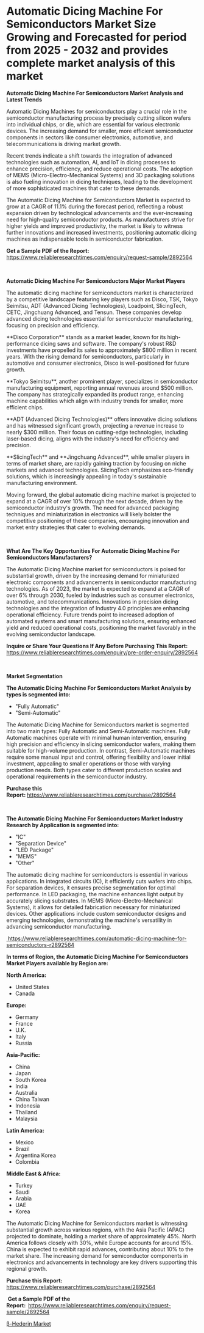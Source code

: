 <p><h1>Automatic Dicing Machine For Semiconductors Market Size Growing and Forecasted for period from 2025 - 2032 and provides complete market analysis of this market</h1></p><p><strong>Automatic Dicing Machine For Semiconductors Market Analysis and Latest Trends</strong></p>
<p><p>Automatic Dicing Machines for semiconductors play a crucial role in the semiconductor manufacturing process by precisely cutting silicon wafers into individual chips, or die, which are essential for various electronic devices. The increasing demand for smaller, more efficient semiconductor components in sectors like consumer electronics, automotive, and telecommunications is driving market growth. </p><p>Recent trends indicate a shift towards the integration of advanced technologies such as automation, AI, and IoT in dicing processes to enhance precision, efficiency, and reduce operational costs. The adoption of MEMS (Micro-Electro-Mechanical Systems) and 3D packaging solutions is also fueling innovation in dicing techniques, leading to the development of more sophisticated machines that cater to these demands.</p><p>The Automatic Dicing Machine for Semiconductors Market is expected to grow at a CAGR of 11.1% during the forecast period, reflecting a robust expansion driven by technological advancements and the ever-increasing need for high-quality semiconductor products. As manufacturers strive for higher yields and improved productivity, the market is likely to witness further innovations and increased investments, positioning automatic dicing machines as indispensable tools in semiconductor fabrication.</p></p>
<p><strong>Get a Sample PDF of the Report:&nbsp;</strong> <a href="https://www.reliableresearchtimes.com/enquiry/request-sample/2892564?utm_campaign=3040&utm_medium=2&utm_source=Github&utm_content=ia&utm_term=15032025&utm_id=automatic-dicing-machine-for-semiconductors">https://www.reliableresearchtimes.com/enquiry/request-sample/2892564</a></p>
<p>&nbsp;</p>
<p><strong>Automatic Dicing Machine For Semiconductors Major Market Players</strong></p>
<p><p>The automatic dicing machine for semiconductors market is characterized by a competitive landscape featuring key players such as Disco, TSK, Tokyo Seimitsu, ADT (Advanced Dicing Technologies), Loadpoint, SlicingTech, CETC, Jingchuang Advanced, and Tensun. These companies develop advanced dicing technologies essential for semiconductor manufacturing, focusing on precision and efficiency.</p><p>**Disco Corporation** stands as a market leader, known for its high-performance dicing saws and software. The company's robust R&D investments have propelled its sales to approximately $800 million in recent years. With the rising demand for semiconductors, particularly in automotive and consumer electronics, Disco is well-positioned for future growth.</p><p>**Tokyo Seimitsu**, another prominent player, specializes in semiconductor manufacturing equipment, reporting annual revenues around $500 million. The company has strategically expanded its product range, enhancing machine capabilities which align with industry trends for smaller, more efficient chips.</p><p>**ADT (Advanced Dicing Technologies)** offers innovative dicing solutions and has witnessed significant growth, projecting a revenue increase to nearly $300 million. Their focus on cutting-edge technologies, including laser-based dicing, aligns with the industry's need for efficiency and precision.</p><p>**SlicingTech** and **Jingchuang Advanced**, while smaller players in terms of market share, are rapidly gaining traction by focusing on niche markets and advanced technologies. SlicingTech emphasizes eco-friendly solutions, which is increasingly appealing in today's sustainable manufacturing environment.</p><p>Moving forward, the global automatic dicing machine market is projected to expand at a CAGR of over 10% through the next decade, driven by the semiconductor industry's growth. The need for advanced packaging techniques and miniaturization in electronics will likely bolster the competitive positioning of these companies, encouraging innovation and market entry strategies that cater to evolving demands.</p></p>
<p>&nbsp;</p>
<p><strong>What Are The Key Opportunities For Automatic Dicing Machine For Semiconductors Manufacturers?</strong></p>
<p><p>The Automatic Dicing Machine market for semiconductors is poised for substantial growth, driven by the increasing demand for miniaturized electronic components and advancements in semiconductor manufacturing technologies. As of 2023, the market is expected to expand at a CAGR of over 6% through 2030, fueled by industries such as consumer electronics, automotive, and telecommunications. Innovations in precision dicing technologies and the integration of Industry 4.0 principles are enhancing operational efficiency. Future trends point to increased adoption of automated systems and smart manufacturing solutions, ensuring enhanced yield and reduced operational costs, positioning the market favorably in the evolving semiconductor landscape.</p></p>
<p><strong>Inquire or Share Your Questions If Any Before Purchasing This Report:</strong> <a href="https://www.reliableresearchtimes.com/enquiry/pre-order-enquiry/2892564?utm_campaign=3040&utm_medium=2&utm_source=Github&utm_content=ia&utm_term=15032025&utm_id=automatic-dicing-machine-for-semiconductors">https://www.reliableresearchtimes.com/enquiry/pre-order-enquiry/2892564</a></p>
<p>&nbsp;</p>
<p><strong>Market Segmentation</strong></p>
<p><strong>The Automatic Dicing Machine For Semiconductors Market Analysis by types is segmented into:</strong></p>
<p><ul><li>"Fully Automatic"</li><li>"Semi-Automatic"</li></ul></p>
<p><p>The Automatic Dicing Machine for Semiconductors market is segmented into two main types: Fully Automatic and Semi-Automatic machines. Fully Automatic machines operate with minimal human intervention, ensuring high precision and efficiency in slicing semiconductor wafers, making them suitable for high-volume production. In contrast, Semi-Automatic machines require some manual input and control, offering flexibility and lower initial investment, appealing to smaller operations or those with varying production needs. Both types cater to different production scales and operational requirements in the semiconductor industry.</p></p>
<p><strong>Purchase this Report:&nbsp;</strong><a href="https://www.reliableresearchtimes.com/purchase/2892564?utm_campaign=3040&utm_medium=2&utm_source=Github&utm_content=ia&utm_term=15032025&utm_id=automatic-dicing-machine-for-semiconductors">https://www.reliableresearchtimes.com/purchase/2892564</a></p>
<p>&nbsp;</p>
<p><strong>The Automatic Dicing Machine For Semiconductors Market Industry Research by Application is segmented into:</strong></p>
<p><ul><li>"IC"</li><li>"Separation Device"</li><li>"LED Package"</li><li>"MEMS"</li><li>"Other"</li></ul></p>
<p><p>The automatic dicing machine for semiconductors is essential in various applications. In integrated circuits (IC), it efficiently cuts wafers into chips. For separation devices, it ensures precise segmentation for optimal performance. In LED packaging, the machine enhances light output by accurately slicing substrates. In MEMS (Micro-Electro-Mechanical Systems), it allows for detailed fabrication necessary for miniaturized devices. Other applications include custom semiconductor designs and emerging technologies, demonstrating the machine's versatility in advancing semiconductor manufacturing.</p></p>
<p><a href="https://www.reliableresearchtimes.com/automatic-dicing-machine-for-semiconductors-r2892564?utm_campaign=3040&utm_medium=2&utm_source=Github&utm_content=ia&utm_term=15032025&utm_id=automatic-dicing-machine-for-semiconductors">&nbsp;https://www.reliableresearchtimes.com/automatic-dicing-machine-for-semiconductors-r2892564</a></p>
<p><strong>In terms of Region, the Automatic Dicing Machine For Semiconductors Market Players available by Region are:</strong></p>
<p>
    <p> <strong> North America: </strong>
        <ul>
            <li>United States</li>
            <li>Canada</li>
        </ul>
        </p> 
    <p> <strong> Europe: </strong>
        <ul>
            <li>Germany</li>
            <li>France</li>
            <li>U.K.</li>
            <li>Italy</li>
            <li>Russia</li>
        </ul>
        </p> 
    <p> <strong> Asia-Pacific: </strong>
        <ul>
            <li>China</li>
            <li>Japan</li>
            <li>South Korea</li>
            <li>India</li>
            <li>Australia</li>
            <li>China Taiwan</li>
            <li>Indonesia</li>
            <li>Thailand</li>
            <li>Malaysia</li>
        </ul>
        </p> 
    <p> <strong> Latin America: </strong>
        <ul>
            <li>Mexico</li>
            <li>Brazil</li>
            <li>Argentina Korea</li>
            <li>Colombia</li>
        </ul>
        </p> 
    <p> <strong> Middle East & Africa: </strong>
        <ul>
            <li>Turkey</li>
            <li>Saudi</li>
            <li>Arabia</li>
            <li>UAE</li>
            <li>Korea</li>
        </ul>
    </p>
    </p>
<p><p>The Automatic Dicing Machine for Semiconductors market is witnessing substantial growth across various regions, with the Asia Pacific (APAC) projected to dominate, holding a market share of approximately 45%. North America follows closely with 30%, while Europe accounts for around 15%. China is expected to exhibit rapid advances, contributing about 10% to the market share. The increasing demand for semiconductor components in electronics and advancements in technology are key drivers supporting this regional growth.</p></p>
<p><strong>Purchase this Report: </strong><a href="https://www.reliableresearchtimes.com/purchase/2892564?utm_campaign=3040&utm_medium=2&utm_source=Github&utm_content=ia&utm_term=15032025&utm_id=automatic-dicing-machine-for-semiconductors">https://www.reliableresearchtimes.com/purchase/2892564</a></p>
<p>&nbsp;<strong>Get a Sample PDF of the Report:&nbsp;&nbsp;</strong><a href="https://www.reliableresearchtimes.com/enquiry/request-sample/2892564?utm_campaign=3040&utm_medium=2&utm_source=Github&utm_content=ia&utm_term=15032025&utm_id=automatic-dicing-machine-for-semiconductors">https://www.reliableresearchtimes.com/enquiry/request-sample/2892564</a></p>
<p><strong></strong></p>
<p><p><a href="https://github.com/sadimsamid/Market-Research-Report-List-1/blob/main/b-hederin-market.md?utm_campaign=3040&utm_medium=2&utm_source=Github&utm_content=ia&utm_term=15032025&utm_id=automatic-dicing-machine-for-semiconductors">β-Hederin Market</a></p></p>